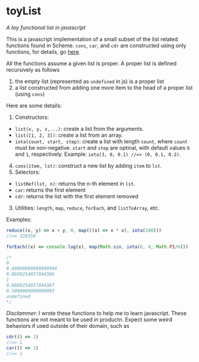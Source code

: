 # toyList
*A toy functional list in javascript*

This is a javascript implementation of a small subset of the list related functions found 
in Scheme. `cons`, `car`, and `cdr` are constructed using only functions, for details, go 
[here](http://research.microsoft.com/en-us/um/people/simonpj/papers/slpj-book-1987/).

All the functions assume a given list is proper. A proper list is defined recursively as follows

1. the empty list (represented as `undefined` in js) is a proper list
2. a list constructed from adding one more item to the head of a proper list (using `cons`)

Here are some details:

1. Constructors:
  * `list(x, y, z,...)`: create a list from the arguments.
  * `list([1, 2, 3])`: create a list from an array.
  * `iota(count, start, step)`: create a list with length `count`, 
  where `count` must be non-negative.
   `start` and `step` are optinal, with default values `0` and `1`, respectively. 
   Example: `iota(3, 0, 0.1) //=> (0, 0.1, 0.2)`.
   4. `cons(item, lst)`: construct a new list by adding `item` to `lst`.
2. Selectors:
  * `listRef(lst, n)`: returns the n-th element in `lst`.
  * `car`: returns the first element
  * `cdr`: returns the list with the first element removed
3. Utilities: `length`, `map`, `reduce`, `forEach`, 
   and `listToArray`, etc.

Examples:

```javascript
reduce((x, y) => x + y, 0, map(((x) => x * x), iota(100)))
//=> 328350

forEach((x) => console.log(x), map(Math.sin, iota(6, 0, Math.PI/6)))

/*
0
0.49999999999999994
0.8660254037844386
1
0.8660254037844387
0.5000000000000003
undefined
*/

```

_Disclammer_: I wrote these functions to help me to learn javascript. These functions are not 
meant to be used in productn. Expect some weird behaviors if used outside of their domain, such as

```javascript
cdr(() => 1) 
//=> 1
car(() => 1) 
//=> 1
``` 
